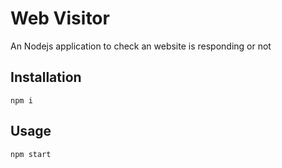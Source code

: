 # Web Visitor

An Nodejs application to check an website is responding or not

## Installation

`npm i`

## Usage

`npm start`
